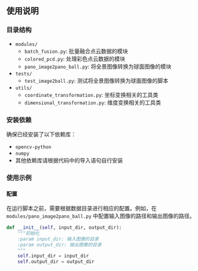 ## 使用说明

### 目录结构
- `modules/`
  - `batch_fusion.py`: 批量融合点云数据的模块
  - `colored_pcd.py`: 处理彩色点云数据的模块
  - `pano_image2pano_ball.py`: 将全景图像转换为球面图像的模块
- `tests/`
  - `test_image2ball.py`: 测试将全景图像转换为球面图像的脚本
- `utils/`
  - `coordinate_transformation.py`: 坐标变换相关的工具类
  - `dimensional_transformation.py`: 维度变换相关的工具类

### 安装依赖
确保已经安装了以下依赖库：
- `opencv-python`
- `numpy`
- 其他依赖库请根据代码中的导入语句自行安装

### 使用示例

#### 配置
在运行脚本之前，需要根据数据目录进行相应的配置。例如，在 `modules/pano_image2pano_ball.py` 中配置输入图像的路径和输出图像的路径。

```python
def __init__(self, input_dir, output_dir):
    """初始化
    :param input_dir: 输入图像的目录
    :param output_dir: 输出图像的目录
    """
    self.input_dir = input_dir
    self.output_dir = output_dir
